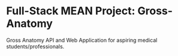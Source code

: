 # Full-Stack MEAN Project: Gross-Anatomy

Gross Anatomy API and Web Application for aspiring medical students/professionals. 


